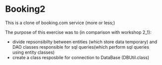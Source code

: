 # Booking2

This is a clone of booking.com service (more or less;)

The purpose of this exercise was to (in comparison with workshop 2_1):
- divide repsonsibilty between entities (which store data temporary) and DAO classes responsible for sql queries(which perform sql queries using entity classes)
- create a class resposbile for connection to DataBase (DBUtil.class)
